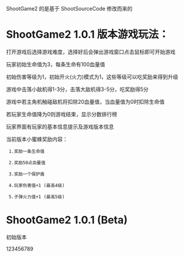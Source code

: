 ShootGame2 的是基于 ShootSourceCode 修改而来的

# ShootGame2 1.0.1 版本游戏玩法：
打开游戏后选择游戏难度，选择好后会弹出游戏窗口点击鼠标即可开始游戏

玩家初始生命值为3，每条生命有100血量值

初始伤害等级为1，初始开火(火力)模式为1，这些等级可以吃奖励来得到升级

游戏中击落小敌机得1-3分，击落大敌机得3-5分，吃奖励得5分

游戏中若主角机触碰敌机将扣除20血量值，当血量值为0时扣除生命值

若玩家生命值降为0则游戏结束，显示分数排行榜

玩家界面有玩家的基本信息提示及游戏版本信息

当前版本小蜜蜂奖励内容：

     1.奖励一条生命值

     2.奖励50点血量值

     3.奖励一个保护盾

     4.玩家伤害值+1 (最高4级)

     5.子弹火力值+1 (最高5级)

# ShootGame2 1.0.1 (Beta)
初始版本

123456789